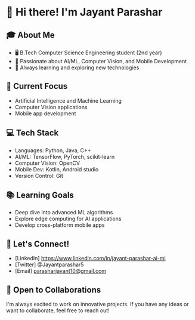 # 👋 Hi there! I'm Jayant Parashar

## 🎓 About Me
- 🖥️ B.Tech Computer Science Engineering student (2nd year)
- 🧠 Passionate about AI/ML, Computer Vision, and Mobile Development
- 🌱 Always learning and exploring new technologies

## 🔭 Current Focus
- Artificial Intelligence and Machine Learning
- Computer Vision applications
- Mobile app development

## 💻 Tech Stack
- Languages: Python, Java, C++
- AI/ML: TensorFlow, PyTorch, scikit-learn
- Computer Vision: OpenCV
- Mobile Dev: Kotlin, Android studio
- Version Control: Git

## 📚 Learning Goals
- Deep dive into advanced ML algorithms
- Explore edge computing for AI applications
- Develop cross-platform mobile apps

## 🤝 Let's Connect!
- [LinkedIn] https://www.linkedin.com/in/jayant-parashar-ai-ml
- [Twitter] @Jayantparashar5
- [Email] parasharjayant10@gmail.com

## 💼 Open to Collaborations
I'm always excited to work on innovative projects. If you have any ideas or want to collaborate, feel free to reach out!
